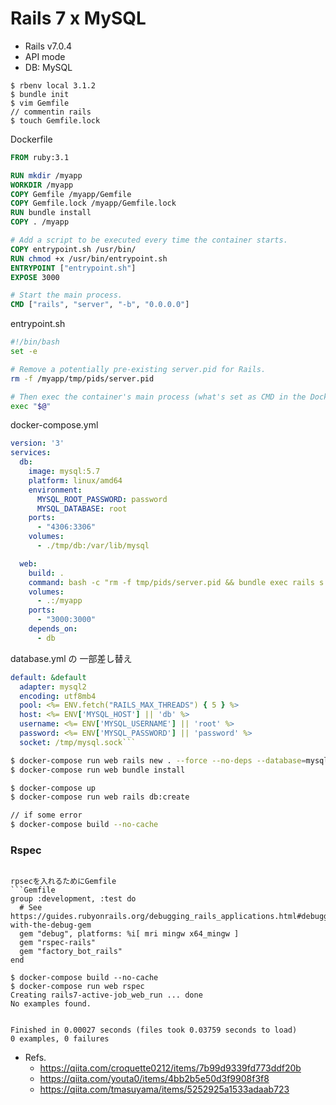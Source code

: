 # Rails 7 x MySQL

- Rails v7.0.4
- API mode
- DB: MySQL



```
$ rbenv local 3.1.2
$ bundle init
$ vim Gemfile
// commentin rails
$ touch Gemfile.lock
```

Dockerfile
```Dockerfile
FROM ruby:3.1

RUN mkdir /myapp
WORKDIR /myapp
COPY Gemfile /myapp/Gemfile
COPY Gemfile.lock /myapp/Gemfile.lock
RUN bundle install
COPY . /myapp

# Add a script to be executed every time the container starts.
COPY entrypoint.sh /usr/bin/
RUN chmod +x /usr/bin/entrypoint.sh
ENTRYPOINT ["entrypoint.sh"]
EXPOSE 3000

# Start the main process.
CMD ["rails", "server", "-b", "0.0.0.0"]
```

entrypoint.sh
```entrypoint.sh
#!/bin/bash
set -e

# Remove a potentially pre-existing server.pid for Rails.
rm -f /myapp/tmp/pids/server.pid

# Then exec the container's main process (what's set as CMD in the Dockerfile).
exec "$@"
```

docker-compose.yml
```docker-compose.yml
version: '3'
services:
  db:
    image: mysql:5.7
    platform: linux/amd64
    environment:
      MYSQL_ROOT_PASSWORD: password
      MYSQL_DATABASE: root
    ports:
      - "4306:3306"
    volumes:
      - ./tmp/db:/var/lib/mysql

  web:
    build: .
    command: bash -c "rm -f tmp/pids/server.pid && bundle exec rails s -p 3000 -b '0.0.0.0'"
    volumes:
      - .:/myapp
    ports:
      - "3000:3000"
    depends_on:
      - db
```

database.yml の 一部差し替え
```config/database.yml
default: &default
  adapter: mysql2
  encoding: utf8mb4
  pool: <%= ENV.fetch("RAILS_MAX_THREADS") { 5 } %>
  host: <%= ENV['MYSQL_HOST'] || 'db' %>
  username: <%= ENV['MYSQL_USERNAME'] || 'root' %>
  password: <%= ENV['MYSQL_PASSWORD'] || 'password' %>
  socket: /tmp/mysql.sock```
```

```sh
$ docker-compose run web rails new . --force --no-deps --database=mysql --api
$ docker-compose run web bundle install

$ docker-compose up
$ docker-compose run web rails db:create

// if some error
$ docker-compose build --no-cache

```

### Rspec

```

rpsecを入れるためにGemfile
```Gemfile
group :development, :test do
  # See https://guides.rubyonrails.org/debugging_rails_applications.html#debugging-with-the-debug-gem
  gem "debug", platforms: %i[ mri mingw x64_mingw ]
  gem "rspec-rails" 
  gem "factory_bot_rails" 
end
```

```
$ docker-compose build --no-cache
$ docker-compose run web rspec         
Creating rails7-active-job_web_run ... done
No examples found.


Finished in 0.00027 seconds (files took 0.03759 seconds to load)
0 examples, 0 failures
```


- Refs.
  - https://qiita.com/croquette0212/items/7b99d9339fd773ddf20b
  - https://qiita.com/youta0/items/4bb2b5e50d3f9908f3f8
  - https://qiita.com/tmasuyama/items/5252925a1533adaab723

